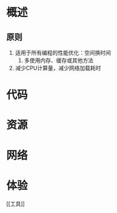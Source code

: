 # 概述
## 原则
1. 适用于所有编程的性能优化：空间换时间
	1. 多使用内存、缓存或其他方法
2. 减少CPU计算量，减少网络加载耗时

# 代码

# 资源

# 网络

# 体验
[[工具]]